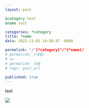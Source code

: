 ```yaml
---
layout: post

&category test
&name test

categories: *category
title: *name
data: 2022-11-01 14:50:47 -0600

permalink: "/"{*category}"/"{*name}/
# permalink: /내용/
# == 
# permalink: 내용 
# tags: post_url 

published: true
---
```


test

![](../images/jekyll-logo.png)